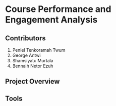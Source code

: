 # Course Performance and Engagement Analysis

## Contributors
1. Peniel Tenkoramah Twum
2. George Antwi
3. Shamsiyatu Murtala
4. ⁠Bennaih Netor Ezuh

## Project Overview
## Tools


##
